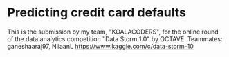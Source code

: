 # Predicting credit card defaults

This is the submission by my team, "KOALACODERS", for the online round of the data analytics competition "Data Storm 1.0" by OCTAVE.
Teammates: ganeshaaraj97, NilaanL
https://www.kaggle.com/c/data-storm-10


